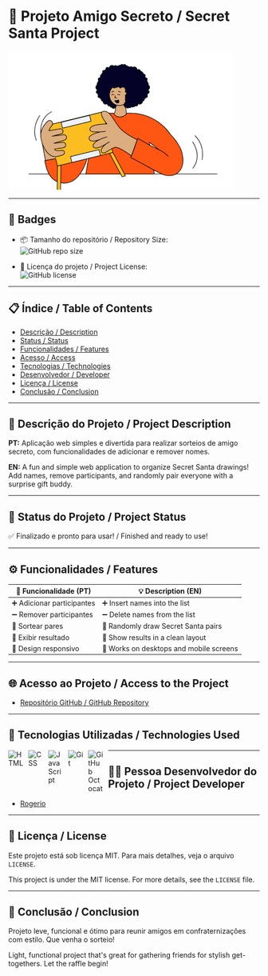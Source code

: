 # 🎁 Projeto Amigo Secreto / Secret Santa Project

![Imagem de capa / Cover Image](assets/amigo-secreto.png)

---

## 🏅 Badges

- 📦 Tamanho do repositório / Repository Size:  
  ![GitHub repo size](https://img.shields.io/github/repo-size/Rogerio5/amigo-secreto)

- 📄 Licença do projeto / Project License:  
  ![GitHub license](https://img.shields.io/github/license/Rogerio5/amigo-secreto)

---

## 📋 Índice / Table of Contents

- [Descrição / Description](#descrição--description)
- [Status / Status](#status--status)
- [Funcionalidades / Features](#funcionalidades--features)
- [Acesso / Access](#acesso--access)
- [Tecnologias / Technologies](#tecnologias--technologies)
- [Desenvolvedor / Developer](#desenvolvedor--developer)
- [Licença / License](#licença--license)
- [Conclusão / Conclusion](#conclusão--conclusion)

---

## 📖 Descrição do Projeto / Project Description

**PT:** Aplicação web simples e divertida para realizar sorteios de amigo secreto, com funcionalidades de adicionar e remover nomes. 

**EN:** A fun and simple web application to organize Secret Santa drawings! Add names, remove participants, and randomly pair everyone with a surprise gift buddy.

---

## 🚧 Status do Projeto / Project Status

✅ Finalizado e pronto para usar! / Finished and ready to use!

---

## ⚙️ Funcionalidades / Features

| 🧩 Funcionalidade (PT)       | 💡 Description (EN)                    |
|-----------------------------|----------------------------------------|
| ➕ Adicionar participantes   | ➕ Insert names into the list           |
| ➖ Remover participantes     | ➖ Delete names from the list           |
| 🔀 Sortear pares             | 🔀 Randomly draw Secret Santa pairs     |
| 👀 Exibir resultado          | 👀 Show results in a clean layout       |
| 📱 Design responsivo         | 📱 Works on desktops and mobile screens |

---

## 🌐 Acesso ao Projeto / Access to the Project

- [Repositório GitHub / GitHub Repository](https://github.com/Rogerio5/amigo-secreto)

---

## 🧰 Tecnologias Utilizadas / Technologies Used

<p>
  <img 
    align="left" 
    alt="HTML" 
    title="HTML"
    width="30px" 
    style="padding-right: 10px;" 
    src="https://cdn.jsdelivr.net/gh/devicons/devicon@latest/icons/html5/html5-original.svg" 
  />
  <img 
    align="left" 
    alt="CSS" 
    title="CSS"
    width="30px" 
    style="padding-right: 10px;" 
    src="https://cdn.jsdelivr.net/gh/devicons/devicon@latest/icons/css3/css3-original.svg" 
  />
  <img 
    align="left" 
    alt="JavaScript" 
    title="JavaScript"
    width="30px" 
    style="padding-right: 10px;" 
    src="https://cdn.jsdelivr.net/gh/devicons/devicon@latest/icons/javascript/javascript-original.svg" 
  />
  <img 
    align="left" 
    alt="Git" 
    title="Git"
    width="30px" 
    style="padding-right: 10px;" 
    src="https://cdn.jsdelivr.net/gh/devicons/devicon@latest/icons/git/git-original.svg" 
  />
  <img 
    align="left" 
    alt="GitHub Octocat" 
    title="GitHub Official Logo"
    width="30px" 
    style="padding-right: 10px;" 
    src="https://github.githubassets.com/images/modules/logos_page/Octocat.png" 
/>
 </p>
 
---

## 👨‍💻 Pessoa Desenvolvedor do Projeto / Project Developer

- [Rogerio](https://github.com/Rogerio5)

---

## 📜 Licença / License

Este projeto está sob licença MIT. Para mais detalhes, veja o arquivo `LICENSE`.

This project is under the MIT license. For more details, see the `LICENSE` file.

---

## 🏁 Conclusão / Conclusion

Projeto leve, funcional e ótimo para reunir amigos em confraternizações com estilo. Que venha o sorteio!

Light, functional project that's great for gathering friends for stylish get-togethers. Let the raffle begin!

